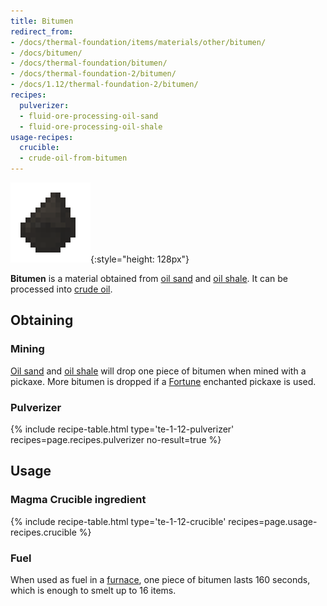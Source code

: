 ```yaml
---
title: Bitumen
redirect_from:
- /docs/thermal-foundation/items/materials/other/bitumen/
- /docs/bitumen/
- /docs/thermal-foundation/bitumen/
- /docs/thermal-foundation-2/bitumen/
- /docs/1.12/thermal-foundation-2/bitumen/
recipes:
  pulverizer:
  - fluid-ore-processing-oil-sand
  - fluid-ore-processing-oil-shale
usage-recipes:
  crucible:
  - crude-oil-from-bitumen
---
```


![Bitumen](/assets/images/thermal-foundation-2/bitumen.gif){:style="height: 128px"}


**Bitumen** is a material obtained from [oil sand](../oil-sand/) and [oil
shale](../oil-shale/). It can be processed into [crude
oil](../crude-oil/).


Obtaining
---------

### Mining
[Oil sand](../oil-sand/) and [oil shale](../oil-shale/) will drop one
piece of bitumen when mined with a pickaxe. More bitumen is dropped if a
[Fortune](https://minecraft.gamepedia.com/Fortune) enchanted pickaxe is used.

### Pulverizer
{% include recipe-table.html type='te-1-12-pulverizer' recipes=page.recipes.pulverizer no-result=true %}


Usage
-----

### Magma Crucible ingredient
{% include recipe-table.html type='te-1-12-crucible' recipes=page.usage-recipes.crucible %}

### Fuel
When used as fuel in a [furnace](https://minecraft.gamepedia.com/Furnace), one
piece of bitumen lasts 160 seconds, which is enough to smelt up to 16 items.
